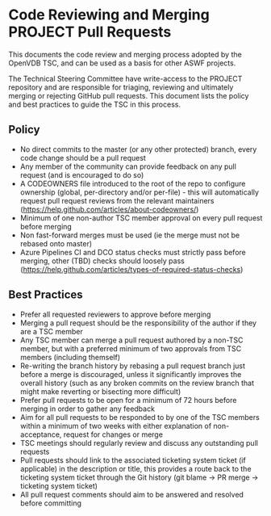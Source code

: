 # Code Reviewing and Merging PROJECT Pull Requests

This documents the code review and merging process adopted by the OpenVDB TSC, and can be used as a basis for other ASWF projects.

The Technical Steering Committee have write-access to the PROJECT repository and are responsible for triaging, reviewing and ultimately merging or rejecting GitHub pull requests. This document lists the policy and best practices to guide the TSC in this process.

## Policy

* No direct commits to the master (or any other protected) branch, every code change should be a pull request
* Any member of the community can provide feedback on any pull request (and is encouraged to do so)
* A CODEOWNERS file introduced to the root of the repo to configure ownership (global, per-directory and/or per-file) - this will automatically request pull request reviews from the relevant maintainers (https://help.github.com/articles/about-codeowners/)
* Minimum of one non-author TSC member approval on every pull request before merging
* Non fast-forward merges must be used (ie the merge must not be rebased onto master)
* Azure Pipelines CI and DCO status checks must strictly pass before merging, other (TBD) checks should loosely pass (https://help.github.com/articles/types-of-required-status-checks)

## Best Practices

* Prefer all requested reviewers to approve before merging
* Merging a pull request should be the responsibility of the author if they are a TSC member
* Any TSC member can merge a pull request authored by a non-TSC member, but with a preferred minimum of two approvals from TSC members (including themself)
* Re-writing the branch history by rebasing a pull request branch just before a merge is discouraged, unless it significantly improves the overall history (such as any broken commits on the review branch that might make reverting or bisecting more difficult)
* Prefer pull requests to be open for a minimum of 72 hours before merging in order to gather any feedback
* Aim for all pull requests to be responded to by one of the TSC members within a minimum of two weeks with either explanation of non-acceptance, request for changes or merge
* TSC meetings should regularly review and discuss any outstanding pull requests
* Pull requests should link to the associated ticketing system ticket (if applicable) in the description or title, this provides a route back to the ticketing system ticket through the Git history (git blame -> PR merge -> ticketing system ticket)
* All pull request comments should aim to be answered and resolved before committing

